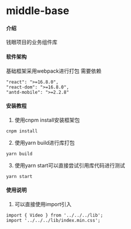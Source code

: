 # middle-base

#### 介绍
钱眼项目的业务组件库

#### 软件架构
基础框架采用webpack进行打包
需要依赖
```
"react": ">=16.8.0",
"react-dom": ">=16.8.0",
"antd-mobile": ">=2.2.8"
```


#### 安装教程

1.  使用cnpm install安装框架包
```
cnpm install
```
2.  使用yarn build进行库打包
```
yarn build
```
3.  使用yarn start可以直接尝试引用库代码进行测试
```
yarn start
```


#### 使用说明

1.  可以直接使用import引入
```
import { Video } from '../../../lib';
import '../../../lib/index.min.css';
```
<!-- 2.  xxxx
3.  xxxx

#### 参与贡献

1.  Fork 本仓库
2.  新建 Feat_xxx 分支
3.  提交代码
4.  新建 Pull Request -->


<!-- #### 特技

1.  使用 Readme\_XXX.md 来支持不同的语言，例如 Readme\_en.md, Readme\_zh.md
2.  Gitee 官方博客 [blog.gitee.com](https://blog.gitee.com)
3.  你可以 [https://gitee.com/explore](https://gitee.com/explore) 这个地址来了解 Gitee 上的优秀开源项目
4.  [GVP](https://gitee.com/gvp) 全称是 Gitee 最有价值开源项目，是综合评定出的优秀开源项目
5.  Gitee 官方提供的使用手册 [https://gitee.com/help](https://gitee.com/help)
6.  Gitee 封面人物是一档用来展示 Gitee 会员风采的栏目 [https://gitee.com/gitee-stars/](https://gitee.com/gitee-stars/) -->
